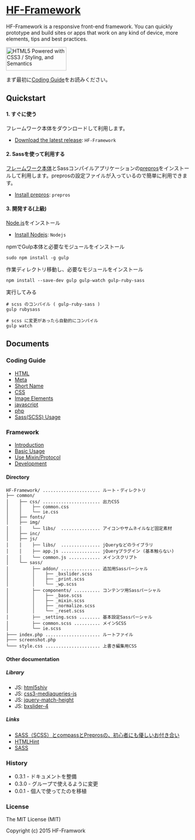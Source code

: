 # [HF-Framework](https://github.com/hanuman6/HF-Framework)
HF-Framework is a responsive front-end framework. You can quickly prototype and build sites or apps that work on any kind of device, more elements, tips and best practices.

<a href="http://www.w3.org/html/logo/">
<img src="http://www.w3.org/html/logo/badge/html5-badge-h-css3-semantics.png" width="165" height="64" alt="HTML5 Powered with CSS3 / Styling, and Semantics" title="HTML5 Powered with CSS3 / Styling, and Semantics">
</a>

まず最初に[Coding Guide](https://github.com/hanuman6/HF-Framework#coding-guide)をお読みください。

## Quickstart

#### 1. すぐに使う

フレームワーク本体をダウンロードして利用します。

  * [Download the latest release](https://github.com/hanuman6/HF-Framework/archive/master.zip): `HF-Framework`

#### 2. Sassを使って利用する

[フレームワーク本体](https://github.com/hanuman6/HF-Framework/archive/master.zip)とSassコンパイルアプリケーションの[prepros](https://prepros.io/)をインストールして利用します。preprosの設定ファイルが入っているので簡単に利用できます。

  * [Install prepros](https://prepros.io/): `prepros`


#### 3. 開発する(上級)

[Node.js](http://nodejs.org/)をインストール  
  * [Install Nodejs](http://nodejs.org/): `Nodejs`  
  
npmでGulp本体と必要なモジュールをインストール  
```
sudo npm install -g gulp
```
作業ディレクトリ移動し、必要なモジュールをインストール
```
npm install --save-dev gulp gulp-watch gulp-ruby-sass
```
実行してみる  
```
# scss のコンパイル ( gulp-ruby-sass )
gulp rubysass
 
# scss に変更があったら自動的にコンパイル
gulp watch 
```

## Documents
### Coding Guide
* [HTML](https://github.com/hanuman6/HF-Framework/blob/master/_documents/html.md/)
* [Meta](https://github.com/hanuman6/HF-Framework/blob/master/_documents/meta.md/)
* [Short Name](https://github.com/hanuman6/HF-Framework/blob/master/_documents/shortname.md/)
* [CSS](https://github.com/hanuman6/HF-Framework/blob/master/_documents/css.md/)
* [Image Elements](https://github.com/hanuman6/HF-Framework/blob/master/_documents/images.md/)
* [javascript](https://github.com/hanuman6/HF-Framework/blob/master/_documents/js.md/)
* [php](https://github.com/hanuman6/HF-Framework/blob/master/_documents/php.md/)
* [Sass(SCSS) Usage](https://github.com/hanuman6/HF-Framework/blob/master/_documents/sass.md/)

### Framework
* [Introduction](https://github.com/hanuman6/HF-Framework/blob/master/_documents/intro.md/)
* [Basic Usage](https://github.com/hanuman6/HF-Framework/blob/master/_documents/usage.md/)
* [Use Mixin/Protocol](https://github.com/hanuman6/HF-Framework/blob/master/_documents/mixin.md/)
* [Development](https://github.com/hanuman6/HF-Framework/blob/master/_documents/dev.md/)

#### Directory
```
HF-Framework/ ...................... ルート・ディレクトリ
├── common/
│    ├── css/ ...................... 出力CSS
│    │    ├── common.css
│    │    └── ie.css
│    ├── fonts/
│    ├── img/
│    │    └── libs/  ............... アイコンやサムネイルなど固定素材
│    ├── inc/
│    ├── js/
│    │    ├── libs/  ............... jQueryなどのライブラリ
│    │    ├── app.js ............... jQueryプラグイン (基本触らない)
│    │    └── common.js ............ メインスクリプト
│    └── sass/
│         ├── addon/ ............... 追加用Sassパーシャル
│         │    ├── _bxslider.scss
│         │    ├── _print.scss
│         │    └── _wp.scss
│         ├── components/ .......... コンテンツ用Sassパーシャル
│         │    ├── _base.scss
│         │    ├── _mixin.scss
│         │    ├── _normalize.scss
│         │    └── _reset.scss
│         ├── _setting.scss ........ 基本設定Sassパーシャル
│         ├── common.scss .......... メインSCSS
│         └── ie.scss
├─── index.php ..................... ルートファイル
├─── screenshot.php
└─── style.css ..................... 上書き編集用CSS
```

#### Other documentation
##### Library
- JS:   [html5shiv](https://github.com/afarkas/html5shiv)
- JS:   [css3-mediaqueries-js](https://github.com/livingston/css3-mediaqueries-js)
- JS:   [jquery-match-height](https://github.com/liabru/jquery-match-height)
- JS:   [bxslider-4](https://github.com/stevenwanderski/bxslider-4)

##### Links
- [SASS（SCSS）とcompassとPreprosの、初心者にも優しいお付き合い](http://satohmsys.info/sass-compass-prepros/)
- [HTMLHint](http://htmlhint.com/)
- [SASS](http://sass-lang.com/)

### History
* 0.3.1 - ドキュメントを整備
* 0.3.0 - グループで使えるように変更
* 0.0.1 - 個人で使ってたのを移植

### License

The MIT License (MIT)

Copyright (c) 2015 HF-Framwork

